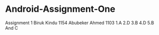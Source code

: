 # Android-Assignment-One
Assignment 1
                         Biruk Kindu 1154
                         Abubeker Ahmed 1103
1.A
2.D
3.B
4.D
5.B And C
